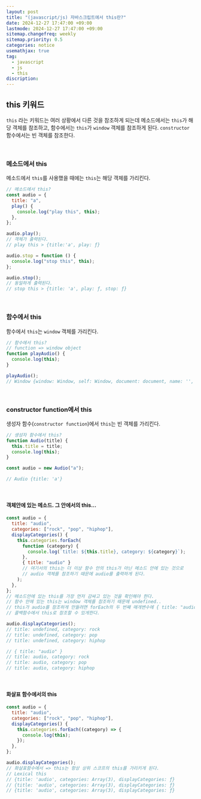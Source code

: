 ```yaml
---
layout: post
title: "(javascript/js) 자바스크립트에서 this란?"
date: 2024-12-27 17:47:00 +09:00
lastmode: 2024-12-27 17:47:00 +09:00
sitemap.changefreq: weekly
sitemap.priority: 0.5
categories: notice
usemathjax: true
tag:
  - javascript
  - js
  - this
discription:
---
```


## this 키워드

`this` 라는 키워드는 여러 상황에서 다른 것을 참조하게 되는데 메소드에서는 `this`가 해당 객체를 참조하고, 함수에서는 `this`가 `window` 객체를 참조하게 된다. `constructor` 함수에서는 빈 객체를 참조한다.

<br>

### 메소드에서 this

메소드에서 `this`를 사용했을 때에는 `this`는 해당 객체를 가리킨다.

```js
// 메소드에서 this?
const audio = {
  title: "a",
  play() {
    console.log("play this", this);
  },
};

audio.play();
// 객체가 출력된다.
// play this > {title:'a', play: ƒ}

audio.stop = function () {
  console.log("stop this", this);
};

audio.stop();
// 동일하게 출력된다.
// stop this > {title: 'a', play: ƒ, stop: ƒ}
```

<br>

### 함수에서 this

함수에서 `this`는 `window` 객체를 가리킨다.

```js
// 함수에서 this?
// function => window object
function playAudio() {
  console.log(this);
}

playAudio();
// Window {window: Window, self: Window, document: document, name: '', location: Location, …}
```

<br>

### constructor function에서 this

생성자 함수(`constructor function`)에서 `this`는 빈 객체를 가리킨다.

```js
// 생성자 함수에서 this?
function Audio(title) {
  this.title = title;
  console.log(this);
}

const audio = new Audio("a");

// Audio {title: 'a'}
```

<br>

#### 객체안에 있는 메소드. 그 안에서의 this...

```js
const audio = {
  title: "audio",
  categories: ["rock", "pop", "hiphop"],
  displayCategories() {
    this.categories.forEach(
      function (category) {
        console.log(`title: ${this.title}, category: ${category}`);
      },
      { title: "audio" }
      // 여기서의 this는 더 이상 함수 안의 this가 아닌 메소드 안에 있는 것으로
      // audio 객체를 참조하기 때문에 audio를 출력하게 된다.
    );
  },
};
// 메소드안에 있는 this를 가장 먼저 감싸고 있는 것을 확인해야 한다.
// 함수 안에 있는 this는 window 객체를 참조하기 때문에 undefined..
// this가 audio를 참조하게 만들려면 forEach의 두 번째 매개변수에 { title: "audio" }를 입력해
// 콜백함수에서 this로 참조할 수 있게한다.

audio.displayCategories();
// title: undefined, category: rock
// title: undefined, category: pop
// title: undefined, category: hiphop

// { title: "audio" }
// title: audio, category: rock
// title: audio, category: pop
// title: audio, category: hiphop
```

<br>

#### 화살표 함수에서의 this

```js
const audio = {
  title: "audio",
  categories: ["rock", "pop", "hiphop"],
  displayCategories() {
    this.categories.forEach((category) => {
      console.log(this);
    });
  },
};

audio.displayCategories();
// 화살표함수에서 => this는 항상 상위 스코프의 this를 가리키게 된다.
// Lexical this
// {title: 'audio', categories: Array(3), displayCategories: ƒ}
// {title: 'audio', categories: Array(3), displayCategories: ƒ}
// {title: 'audio', categories: Array(3), displayCategories: ƒ}
```
